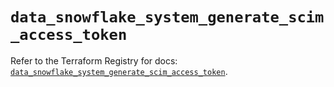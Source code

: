 # `data_snowflake_system_generate_scim_access_token`

Refer to the Terraform Registry for docs: [`data_snowflake_system_generate_scim_access_token`](https://registry.terraform.io/providers/snowflake-labs/snowflake/1.0.5/docs/data-sources/system_generate_scim_access_token).
